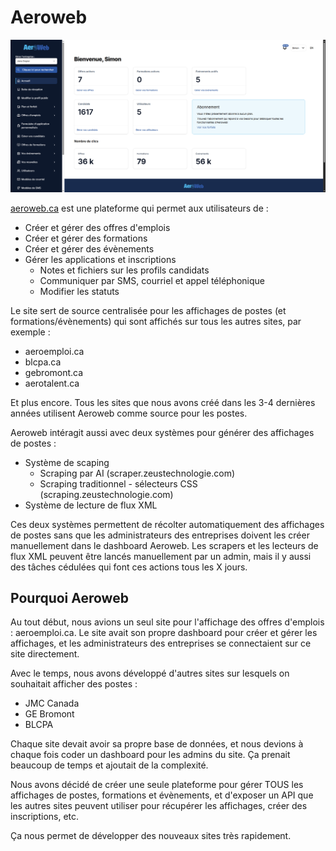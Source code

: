 # Aeroweb

![](./../assets/aeroweb/home.png)

[aeroweb.ca](https://aeroweb.ca) est une plateforme qui permet aux utilisateurs de :

-   Créer et gérer des offres d'emplois
-   Créer et gérer des formations
-   Créer et gérer des évènements
-   Gérer les applications et inscriptions
    -   Notes et fichiers sur les profils candidats
    -   Communiquer par SMS, courriel et appel téléphonique
    -   Modifier les statuts

Le site sert de source centralisée pour les affichages de postes (et formations/évènements) qui sont affichés sur tous les autres sites, par exemple :

-   aeroemploi.ca
-   blcpa.ca
-   gebromont.ca
-   aerotalent.ca

Et plus encore. Tous les sites que nous avons créé dans les 3-4 dernières années utilisent Aeroweb comme source pour les postes.

Aeroweb intéragit aussi avec deux systèmes pour générer des affichages de postes :

-   Système de scaping
    -   Scraping par AI (scraper.zeustechnologie.com)
    -   Scraping traditionnel - sélecteurs CSS (scraping.zeustechnologie.com)
-   Système de lecture de flux XML

Ces deux systèmes permettent de récolter automatiquement des affichages de postes sans que les administrateurs des entreprises doivent les créer manuellement dans le dashboard Aeroweb. Les scrapers et les lecteurs de flux XML peuvent être lancés manuellement par un admin, mais il y aussi des tâches cédulées qui font ces actions tous les X jours.

## Pourquoi Aeroweb

Au tout début, nous avions un seul site pour l'affichage des offres d'emplois : aeroemploi.ca. Le site avait son propre dashboard pour créer et gérer les affichages, et les administrateurs des entreprises se connectaient sur ce site directement.

Avec le temps, nous avons développé d'autres sites sur lesquels on souhaitait afficher des postes :

-   JMC Canada
-   GE Bromont
-   BLCPA

Chaque site devait avoir sa propre base de données, et nous devions à chaque fois coder un dashboard pour les admins du site. Ça prenait beaucoup de temps et ajoutait de la complexité.

Nous avons décidé de créer une seule plateforme pour gérer TOUS les affichages de postes, formations et évènements, et d'exposer un API que les autres sites peuvent utiliser pour récupérer les affichages, créer des inscriptions, etc.

Ça nous permet de développer des nouveaux sites très rapidement.
